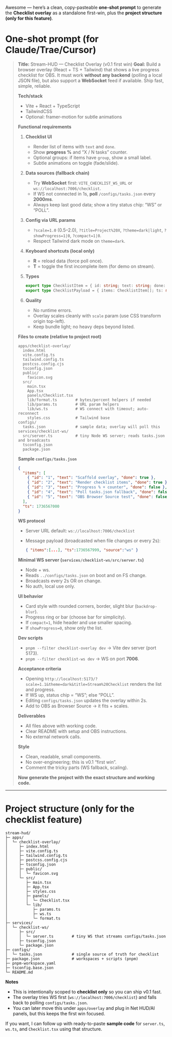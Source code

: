 Awesome — here’s a clean, copy-pasteable **one-shot prompt** to generate the **Checklist overlay** as a standalone first-win, plus the **project structure (only for this feature)**.

# One-shot prompt (for Claude/Trae/Cursor)

> **Title:** Stream-HUD — Checklist Overlay (v0.1 first win)
> **Goal:** Build a browser overlay (React + TS + Tailwind) that shows a live progress checklist for OBS. It must work **without any backend** (polling a local JSON file), but also support a **WebSocket** feed if available. Ship fast, simple, reliable.
>
> **Tech/stack**
>
> * Vite + React + TypeScript
> * TailwindCSS
> * Optional: framer-motion for subtle animations
>
> **Functional requirements**
>
> 1. **Checklist UI**
>
>    * Render list of items with `text` and `done`.
>    * Show **progress %** and “X / N tasks” counter.
>    * Optional groups: if items have `group`, show a small label.
>    * Subtle animations on toggle (fade/slide).
> 2. **Data sources (fallback chain)**
>
>    * Try **WebSocket** first: `VITE_CHECKLIST_WS_URL` or `ws://localhost:7006/checklist`.
>    * If WS not connected in 1s, **poll** `/configs/tasks.json` every **2000ms**.
>    * Always keep last good data; show a tiny status chip: “WS” or “POLL”.
> 3. **Config via URL params**
>
>    * `?scale=1.0` (0.5–2.0), `?title=Project%20X`, `?theme=dark|light`, `?showProgress=1|0`, `?compact=1|0`.
>    * Respect Tailwind dark mode on `theme=dark`.
> 4. **Keyboard shortcuts (local only)**
>
>    * **R** = reload data (force poll once).
>    * **T** = toggle the first incomplete item (for demo on stream).
> 5. **Types**
>
>    ```ts
>    export type ChecklistItem = { id: string; text: string; done: boolean; group?: string };
>    export type ChecklistPayload = { items: ChecklistItem[]; ts: number; source: 'ws'|'poll' };
>    ```
> 6. **Quality**
>
>    * No runtime errors.
>    * Overlay scales cleanly with `scale` param (use CSS transform origin top-left).
>    * Keep bundle light; no heavy deps beyond listed.
>
> **Files to create (relative to project root)**
>
> ```
> apps/checklist-overlay/
>   index.html
>   vite.config.ts
>   tailwind.config.ts
>   postcss.config.cjs
>   tsconfig.json
>   public/
>     favicon.svg
>   src/
>     main.tsx
>     App.tsx
>     panels/Checklist.tsx
>     lib/format.ts        # bytes/percent helpers if needed
>     lib/params.ts        # URL param helpers
>     lib/ws.ts            # WS connect with timeout; auto-reconnect
>     styles.css           # Tailwind base
> configs/
>   tasks.json             # sample data; overlay will poll this
> services/checklist-ws/
>   src/server.ts          # tiny Node WS server; reads tasks.json and broadcasts
>   tsconfig.json
>   package.json
> ```
>
> **Sample `configs/tasks.json`**
>
> ```json
> {
>   "items": [
>     { "id": "1", "text": "Scaffold overlay", "done": true },
>     { "id": "2", "text": "Render checklist items", "done": true },
>     { "id": "3", "text": "Progress % + counter", "done": false },
>     { "id": "4", "text": "Poll tasks.json fallback", "done": false },
>     { "id": "5", "text": "OBS Browser Source test", "done": false }
>   ],
>   "ts": 1736567000
> }
> ```
>
> **WS protocol**
>
> * Server URL default: `ws://localhost:7006/checklist`
> * Message payload (broadcasted when file changes or every 2s):
>
>   ```json
>   { "items":[...], "ts":1736567999, "source":"ws" }
>   ```
>
> **Minimal WS server (`services/checklist-ws/src/server.ts`)**
>
> * Node + ws.
> * Reads `../configs/tasks.json` on boot and on FS change.
> * Broadcasts every 2s OR on change.
> * No auth, local use only.
>
> **UI behavior**
>
> * Card style with rounded corners, border, slight blur (`backdrop-blur`).
> * Progress ring or bar (choose bar for simplicity).
> * If `compact=1`, hide header and use smaller spacing.
> * If `showProgress=0`, show only the list.
>
> **Dev scripts**
>
> * `pnpm --filter checklist-overlay dev` → Vite dev server (port 5173).
> * `pnpm --filter checklist-ws dev` → WS on port **7006**.
>
> **Acceptance criteria**
>
> * Opening `http://localhost:5173/?scale=1.1&theme=dark&title=Stream%20Checklist` renders the list and progress.
> * If WS up, status chip = “WS”; else “POLL”.
> * Editing `configs/tasks.json` updates the overlay within 2s.
> * Add to OBS as Browser Source → it fits + scales.
>
> **Deliverables**
>
> * All files above with working code.
> * Clear README with setup and OBS instructions.
> * No external network calls.
>
> **Style**
>
> * Clean, readable, small components.
> * No over-engineering; this is v0.1 “first win”.
> * Comment the tricky parts (WS fallback, scaling).
>
> **Now generate the project with the exact structure and working code.**

---

# Project structure (only for the checklist feature)

```
stream-hud/
├─ apps/
│  └─ checklist-overlay/
│     ├─ index.html
│     ├─ vite.config.ts
│     ├─ tailwind.config.ts
│     ├─ postcss.config.cjs
│     ├─ tsconfig.json
│     ├─ public/
│     │  └─ favicon.svg
│     └─ src/
│        ├─ main.tsx
│        ├─ App.tsx
│        ├─ styles.css
│        ├─ panels/
│        │  └─ Checklist.tsx
│        └─ lib/
│           ├─ params.ts
│           ├─ ws.ts
│           └─ format.ts
├─ services/
│  └─ checklist-ws/
│     ├─ src/
│     │  └─ server.ts        # tiny WS that streams configs/tasks.json
│     ├─ tsconfig.json
│     └─ package.json
├─ configs/
│  └─ tasks.json             # single source of truth for checklist
├─ package.json              # workspaces + scripts (pnpm)
├─ pnpm-workspace.yaml
├─ tsconfig.base.json
└─ README.md
```

**Notes**

* This is intentionally scoped to **checklist only** so you can ship v0.1 fast.
* The overlay tries WS first (`ws://localhost:7006/checklist`) and falls back to polling `configs/tasks.json`.
* You can later move this under `apps/overlay` and plug in Net HUD/AI panels, but this keeps the first win focused.

If you want, I can follow up with ready-to-paste **sample code** for `server.ts`, `ws.ts`, and `Checklist.tsx` using that structure.
